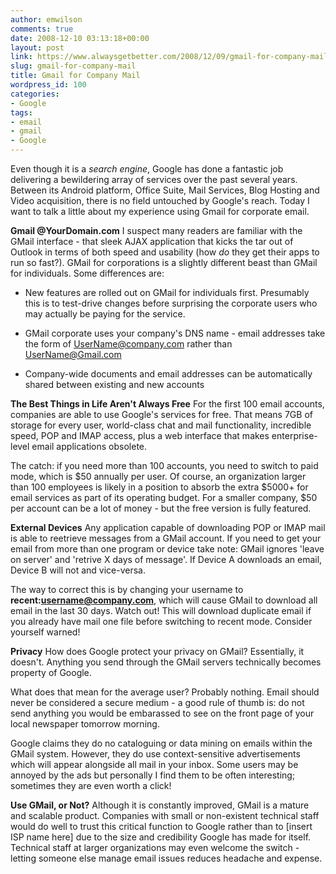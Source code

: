 ```yaml
---
author: emwilson
comments: true
date: 2008-12-10 03:13:18+00:00
layout: post
link: https://www.alwaysgetbetter.com/2008/12/09/gmail-for-company-mail/
slug: gmail-for-company-mail
title: Gmail for Company Mail
wordpress_id: 100
categories:
- Google
tags:
- email
- gmail
- Google
---
```


Even though it is a _search engine_, Google has done a fantastic job delivering a bewildering array of services over the past several years. Between its Android platform, Office Suite, Mail Services, Blog Hosting and Video acquisition, there is no field untouched by Google's reach. Today I want to talk a little about my experience using Gmail for corporate email.

**Gmail @YourDomain.com**
I suspect many readers are familiar with the GMail interface - that sleek AJAX application that kicks the tar out of Outlook in terms of both speed and usability (how _do_ they get their apps to run so fast?). GMail for corporations is a slightly different beast than GMail for individuals.  Some differences are:



	
  * New features are rolled out on GMail for individuals first.  Presumably this is to test-drive changes before surprising the corporate users who may actually be paying for the service.

	
  * GMail corporate uses your company's DNS name - email addresses take the form of UserName@company.com rather than UserName@Gmail.com

	
  * Company-wide documents and email addresses can be automatically shared between existing and new accounts



**The Best Things in Life Aren't Always Free**
For the first 100 email accounts, companies are able to use Google's services for free.  That means 7GB of storage for every user, world-class chat and mail functionality, incredible speed, POP and IMAP access, plus a web interface that makes enterprise-level email applications obsolete.

The catch: if you need more than 100 accounts, you need to switch to paid mode, which is $50 annually per user. Of course, an organization larger than 100 employees is likely in a position to absorb the extra $5000+ for email services as part of its operating budget. For a smaller company, $50 per account can be a lot of money - but the free version is fully featured.

**External Devices**
Any application capable of downloading POP or IMAP mail is able to reetrieve messages from a GMail account. If you need to get your email from more than one program or device take note: GMail ignores 'leave on server' and 'retrive X days of message'. If Device A downloads an email, Device B will not and vice-versa.

The way to correct this is by changing your username to **recent:username@company.com**, which will cause GMail to download all email in the last 30 days. Watch out! This will download duplicate email if you already have mail one file before switching to recent mode. Consider yourself warned!

**Privacy**
How does Google protect your privacy on GMail? Essentially, it doesn't. Anything you send through the GMail servers technically becomes property of Google.

What does that mean for the average user? Probably nothing. Email should never be considered a secure medium - a good rule of thumb is: do not send anything you would be embarassed to see on the front page of your local newspaper tomorrow morning.

Google claims they do no cataloguing or data mining on emails within the GMail system. However, they do use context-sensitive advertisements which will appear alongside all mail in your inbox. Some users may be annoyed by the ads but personally I find them to be often interesting; sometimes they are even worth a click!

**Use GMail, or Not?**
Although it is constantly improved, GMail is a mature and scalable product. Companies with small or non-existent technical staff would do well to trust this critical function to Google rather than to [insert ISP name here] due to the size and credibility Google has made for itself. Technical staff at larger organizations may even welcome the switch - letting someone else manage email issues reduces headache and expense.

